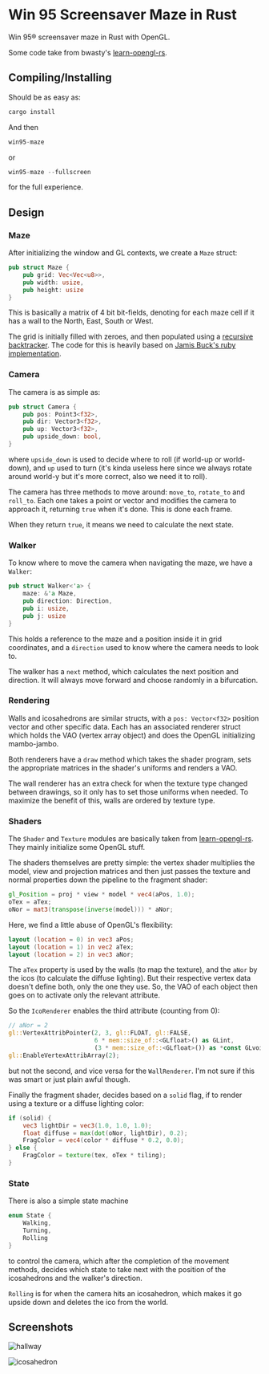 # Win 95 Screensaver Maze in Rust

Win 95® screensaver maze in Rust with OpenGL.

Some code take from bwasty's [learn-opengl-rs](https://github.com/bwasty/learn-opengl-rs/).

## Compiling/Installing

Should be as easy as:

```rust
cargo install
```

And then

```rust
win95-maze
```

or

```rust
win95-maze --fullscreen
```

for the full experience.

## Design

### Maze

After initializing the window and GL contexts, we create a `Maze` struct:

```rust
pub struct Maze {
    pub grid: Vec<Vec<u8>>,
    pub width: usize,
    pub height: usize
}
```

This is basically a matrix of 4 bit bit-fields, denoting for each maze cell
if it has a wall to the North, East, South or West.

The grid is initially filled with zeroes, and then populated using a
[recursive backtracker](https://en.wikipedia.org/wiki/Maze_generation_algorithm#Recursive_backtracker).
The code for this is heavily based on [Jamis Buck's ruby implementation](http://weblog.jamisbuck.org/2010/12/27/maze-generation-recursive-backtracking).

### Camera

The camera is as simple as:

```rust
pub struct Camera {
    pub pos: Point3<f32>,
    pub dir: Vector3<f32>,
    pub up: Vector3<f32>,
    pub upside_down: bool,
}
```

where `upside_down` is used to decide where to roll (if world-up or world-down),
and `up` used to turn (it's kinda useless here since we always rotate around
world-y but it's more correct, also we need it to roll).

The camera has three methods to move around: `move_to`, `rotate_to` and `roll_to`.
Each one takes a point or vector and modifies the camera to approach it,
returning `true` when it's done. This is done each frame.

When they return `true`, it means we need to calculate the next state.

### Walker

To know where to move the camera when navigating the maze, we have a `Walker`:

```rust
pub struct Walker<'a> {
    maze: &'a Maze,
    pub direction: Direction,
    pub i: usize,
    pub j: usize
}
```

This holds a reference to the maze and a position inside it in grid coordinates,
and a `direction` used to know where the camera needs to look to.

The walker has a `next` method, which calculates the next position and direction.
It will always move forward and choose randomly in a bifurcation.

### Rendering

Walls and icosahedrons are similar structs, with a `pos: Vector<f32>` position
vector and other specific data. Each has an associated renderer struct which holds the
VAO (vertex array object) and does the OpenGL initializing mambo-jambo.

Both renderers have a `draw` method which takes the shader program,
sets the appropriate matrices in the shader's uniforms and renders a VAO.

The wall renderer has an extra check for when the texture type changed
between drawings, so it only has to set those uniforms when needed.
To maximize the benefit of this, walls are ordered by texture type.


### Shaders

The `Shader` and `Texture` modules are basically taken from [learn-opengl-rs](https://github.com/bwasty/learn-opengl-rs/). They mainly initialize some OpenGL stuff.

The shaders themselves are pretty simple: the vertex shader multiplies the
model, view and projection matrices and then just passes the
texture and normal properties down the pipeline to the fragment shader:

```glsl
gl_Position = proj * view * model * vec4(aPos, 1.0);
oTex = aTex;
oNor = mat3(transpose(inverse(model))) * aNor;
```

Here, we find a little abuse of OpenGL's flexibility:

```glsl
layout (location = 0) in vec3 aPos;
layout (location = 1) in vec2 aTex;
layout (location = 2) in vec3 aNor;
```

The `aTex` property is used by the walls (to map the texture), and the `aNor` by
the icos (to calculate the diffuse lighting).
But their respective vertex data doesn't define both, only the one they use.
So, the VAO of each object then goes on to activate only the relevant attribute.

So the `IcoRenderer` enables the third attribute (counting from 0):

```rust
// aNor = 2
gl::VertexAttribPointer(2, 3, gl::FLOAT, gl::FALSE,
                        6 * mem::size_of::<GLfloat>() as GLint,
                        (3 * mem::size_of::<GLfloat>()) as *const GLvoid);
gl::EnableVertexAttribArray(2);
```

but not the second, and vice versa for the `WallRenderer`. I'm not sure if this
was smart or just plain awful though.

Finally the fragment shader, decides based on a `solid` flag, if to render using
a texture or a diffuse lighting color:

```glsl
if (solid) {
    vec3 lightDir = vec3(1.0, 1.0, 1.0);
    float diffuse = max(dot(oNor, lightDir), 0.2);
    FragColor = vec4(color * diffuse * 0.2, 0.0);
} else {
    FragColor = texture(tex, oTex * tiling);
}
```

### State

There is also a simple state machine

```rust
enum State {
    Walking,
    Turning,
    Rolling
}
```

to control the camera, which after the completion of the
movement methods, decides which state to take next with the position of
the icosahedrons and the walker's direction.

`Rolling` is for when the camera hits an icosahedron, which makes it go upside down
and deletes the ico from the world.

## Screenshots

![hallway](https://raw.githubusercontent.com/alvare/win95-maze-rs/master/screenshots/4.png)

![icosahedron](https://raw.githubusercontent.com/alvare/win95-maze-rs/master/screenshots/5.png)
